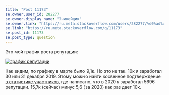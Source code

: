 ```yaml
---
title: "Post 11173"
se.owner.user_id: 282277
se.owner.display_name: "Эникейщик"
se.owner.link: "https://ru.meta.stackoverflow.com/users/282277/%d0%ad%d0%bd%d0%b8%d0%ba%d0%b5%d0%b9%d1%89%d0%b8%d0%ba"
se.link: "https://ru.meta.stackoverflow.com/q/11173"
se.post_id: 11173
se.post_type: question
---
```

<p>Это мой график роста репутации:</p>
<p><a href="https://i.stack.imgur.com/CR9BT.png" rel="nofollow noreferrer"><img src="https://i.stack.imgur.com/CR9BT.png" alt="график репутации" /></a></p>
<p>Как видим, по графику в марте было 9,1к. Но это не так. 10к я заработал 30 или 31 декабря 2019. Этому можно найти косвенное подтверждение <a href="https://stackexchange.com/leagues/609/year/ru-stackoverflow">в статистике участников</a>, где написано, что в 2020 я заработал 5696 репутации. 15,7к (сейчас) минус 5,6 (за 2020) как раз дает 10к.</p>
